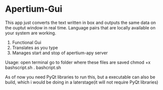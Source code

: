 # Apertium-Gui

This app just converts the text written in box and outputs the same data on the ouptut window in real time.
Language pairs that are locally available on your system are working.

1. Functional Gui
2. Translates as you type
3. Manages start and stop of apertium-apy server

Usage:
open terminal
go to folder where these files are saved
chmod +x bashscript.sh
. bashcript.sh

As of now you need PyQt libraries to run this, but a executable can also be build, which i would be doing in a laterstage(it will not require PyQt libraries)
